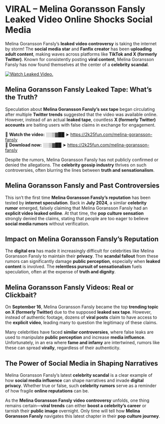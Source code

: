 # VIRAL – Melina Goransson Fansly Leaked Video Online Shocks Social Media 

Melina Goransson Fansly’s **leaked video controversy** is taking the internet by storm! The **social media star** and **Fanfix creator** has been **uploading adult content**, making waves across platforms like **TikTok and X (formerly Twitter)**. Known for consistently posting **viral content**, Melina Goransson Fansly has now found themselves at the center of a **celebrity scandal**.  

[![Watch Leaked Video.](https://miro.medium.com/v2/resize:fit:828/format:webp/1*cilzJN44JGOrTw9NJCrNHA.gif "Watch Leaked Video")](https://2k25fun.com/melina-goransson-fansly)

## **Melina Goransson Fansly Leaked Tape: What’s the Truth?**  
Speculation about **Melina Goransson Fansly’s sex tape** began circulating after multiple **Twitter trends** suggested that the video was available online. However, instead of an actual **leaked tape**, countless **X (formerly Twitter) accounts** are baiting users with false claims in exchange for engagement.  

🔹 **Watch the video:** ░░▒▓██ ➤ https://2k25fun.com/melina-goransson-fansly  
🔹 **Download now:** ░░▒▓██ ➤ https://2k25fun.com/melina-goransson-fansly  

Despite the rumors, Melina Goransson Fansly has not publicly confirmed or denied the allegations. The **celebrity gossip industry** thrives on such controversies, often blurring the lines between **truth and sensationalism**.  

## **Melina Goransson Fansly and Past Controversies**  
This isn’t the first time **Melina Goransson Fansly’s reputation** has been tested by **internet speculation**. Back in **July 2024**, a similar **celebrity rumor** emerged, falsely claiming that Melina Goransson Fansly had an **explicit video leaked online**. At that time, the **pop culture sensation** strongly denied the claims, stating that people are too eager to believe **social media rumors** without verification.  

## **Impact on Melina Goransson Fansly’s Reputation**  
The **digital era** has made it increasingly difficult for celebrities like Melina Goransson Fansly to maintain their **privacy**. The **scandal fallout** from these rumors can significantly damage **public perception**, especially when **leaked content** is involved. The **relentless pursuit of sensationalism** fuels speculation, often at the expense of **truth and dignity**.  

## **Melina Goransson Fansly Videos: Real or Clickbait?**  
On **September 16**, Melina Goransson Fansly became the top **trending topic on X (formerly Twitter)** due to the supposed **leaked sex tape**. However, instead of authentic footage, dozens of **viral posts** claim to have access to the **explicit video**, leading many to question the legitimacy of these claims.  

Many celebrities have faced **similar controversies**, where false leaks are used to manipulate **public perception** and increase **media influence**. Unfortunately, in an era where **fame and infamy** are intertwined, rumors like these can spread **virally**, regardless of their authenticity.  

## **The Power of Social Media in Shaping Narratives**  
Melina Goransson Fansly’s latest **celebrity scandal** is a clear example of how **social media influence** can shape narratives and invade **digital privacy**. Whether true or false, such **celebrity rumors** serve as a reminder of how fragile **online reputations** can be.  

As the **Melina Goransson Fansly video controversy** unfolds, one thing remains certain—**viral trends** can either **boost a celebrity’s career** or tarnish their **public image** overnight. Only time will tell how **Melina Goransson Fansly** navigates this latest chapter in their **pop culture journey**. 